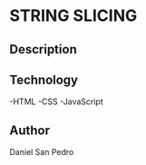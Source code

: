 # STRING SLICING

## Description

## Technology

-HTML
-CSS
-JavaScript

## Author

Daniel San Pedro

